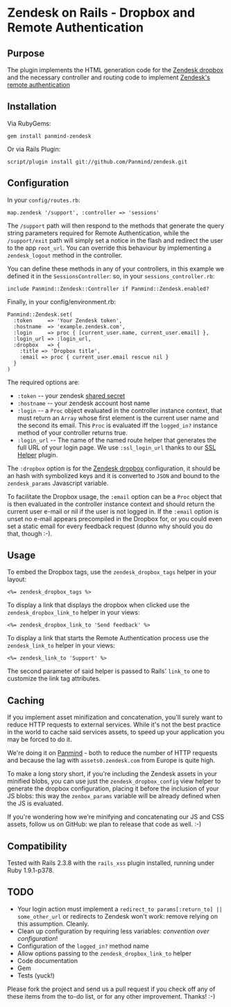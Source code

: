 Zendesk on Rails - Dropbox and Remote Authentication
====================================================

Purpose
-------

The plugin implements the HTML generation code for the
[Zendesk dropbox](http://www.zendesk.com/blog/instant-support-access-with-drop-box)
and the necessary controller and routing code to implement
[Zendesk's remote authentication](http://www.zendesk.com/api/remote-authentication)


Installation
------------

Via RubyGems:

    gem install panmind-zendesk

Or via Rails Plugin:

    script/plugin install git://github.com/Panmind/zendesk.git


Configuration
-------------

In your `config/routes.rb`:

    map.zendesk '/support', :controller => 'sessions'

The `/support` path will then respond to the methods that generate the query
string parameters required for Remote Authentication, while the `/support/exit`
path will simply set a notice in the flash and redirect the user to the app
`root_url`. You can override this behaviour by implementing a `zendesk_logout`
method in the controller.

You can define these methods in any of your controllers, in this example we
defined it in the `SessionsController`: so, in your `sessions_controller.rb`:

    include Panmind::Zendesk::Controller if Panmind::Zendesk.enabled?

Finally, in your config/environment.rb:

    Panmind::Zendesk.set(
      :token     => 'Your Zendesk token',
      :hostname  => 'example.zendesk.com',
      :login     => proc { [current_user.name, current_user.email] },
      :login_url => :login_url,
      :dropbox   => {
        :title => 'Dropbox title',
        :email => proc { current_user.email rescue nil }
      }
    )

The required options are:

 * `:token` -- your zendesk [shared secret](http://www.zendesk.com/api/remote-authentication)
 * `:hostname` -- your zendesk account host name
 * `:login` -- a `Proc` object evaluated in the controller instance context,
   that must return an `Array` whose first element is the current user name and the second its email.
   This `Proc` is evaluated iff the `logged_in?` instance method of your controller returns true.
 * `:login_url` -- The name of the named route helper that generates the full URL of your login page.
   We use `:ssl_login_url` thanks to our [SSL Helper](http://github.com/Panmind/ssl_helper) plugin.

The `:dropbox` option is for the [Zendesk dropbox](http://www.zendesk.com/blog/instant-support-access-with-drop-box)
configuration, it should be an hash with symbolized keys and it is converted to
`JSON` and bound to the `zendesk_params` Javascript variable.

To facilitate the Dropbox usage, the `:email` option can be a `Proc` object that
is then evaluated in the controller instance context and should return the current
user e-mail or nil if the user is not logged in. If the `:email` option is unset
no e-mail appears precompiled in the Dropbox for, or you could even set a static
email for every feedback request (dunno why should you do that, though :-).


Usage
-----

To embed the Dropbox tags, use the `zendesk_dropbox_tags` helper
in your layout:

    <%= zendesk_dropbox_tags %>

To display a link that displays the dropbox when clicked use the
`zendesk_dropbox_link_to` helper in your views:

    <%= zendesk_dropbox_link_to 'Send feedback' %>

To display a link that starts the Remote Authentication process
use the `zendesk_link_to` helper in your views:

    <%= zendesk_link_to 'Support' %>

The second parameter of said helper is passed to Rails' `link_to`
one to customize the link tag attributes.


Caching
-------

If you implement asset minifization and concatenation, you'll surely
want to reduce HTTP requests to external services. While it's not the
best practice in the world to cache said services assets, to speed up
your application you may be forced to do it.

We're doing it on [Panmind](http://panmind.org) - both to reduce the
number of HTTP requests and because the lag with `assets0.zendesk.com`
from Europe is quite high.

To make a long story short, if you're including the Zendesk assets in
your minified blobs, you can use just the `zendesk_dropbox_config` view
helper to generate the dropbox configuration, placing it before the
inclusion of your JS blobs: this way the `zenbox_params` variable will
be already defined when the JS is evaluated.

If you're wondering how we're minifying and concatenating our JS and CSS
assets, follow us on GitHub: we plan to release that code as well. :-)


Compatibility
-------------

Tested with Rails 2.3.8 with the `rails_xss` plugin installed,
running under Ruby 1.9.1-p378.


TODO
----

 * Your login action must implement a `redirect_to params[:return_to] || some_other_url`
   or redirects to Zendesk won't work: remove relying on this assumption. Cleanly.
 * Clean up configuration by requiring less variables: *convention over configuration*!
 * Configuration of the `logged_in?` method name
 * Allow options passing to the `zendesk_dropbox_link_to` helper
 * Code documentation
 * Gem
 * Tests (yuck!)

Please fork the project and send us a pull request if you check off any of these items
from the to-do list, or for any other improvement. Thanks! :-)

